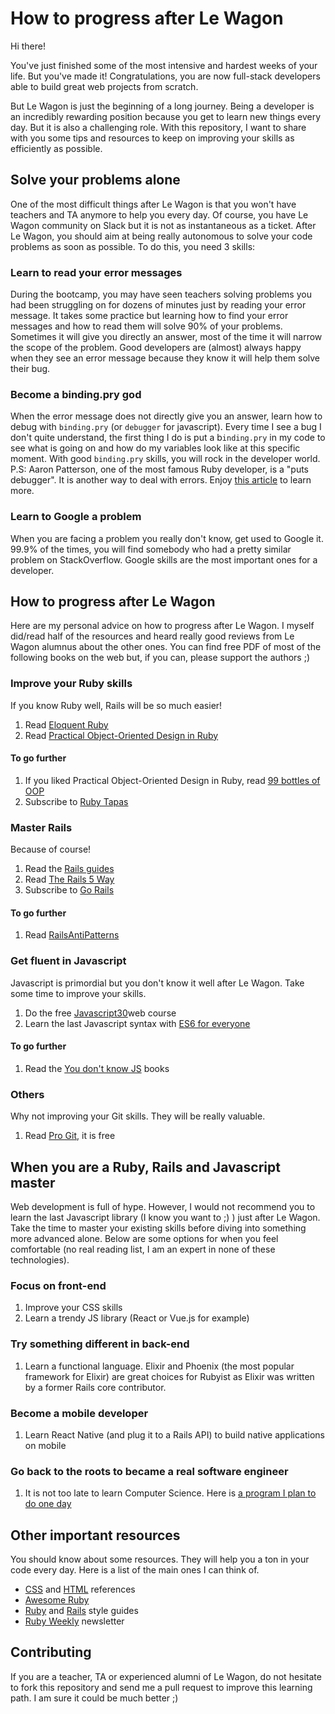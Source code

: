 # How to progress after Le Wagon

Hi there!

You've just finished some of the most intensive and hardest weeks of your life. But you've made it! Congratulations, you are now full-stack developers able to build great web projects from scratch.

But Le Wagon is just the beginning of a long journey. Being a developer is an incredibly rewarding position because you get to learn new things every day. But it is also a challenging role. With this repository, I want to share with you some tips and resources to keep on improving your skills as efficiently as possible.

## Solve your problems alone

One of the most difficult things after Le Wagon is that you won't have teachers and TA anymore to help you every day. Of course, you have Le Wagon community on Slack but it is not as instantaneous as a ticket. After Le Wagon, you should aim at being really autonomous to solve your code problems as soon as possible. To do this, you need 3 skills:

### Learn to read your error messages
During the bootcamp, you may have seen teachers solving problems you had been struggling on for dozens of minutes just by reading your error message. It takes some practice but learning how to find your error messages and how to read them will solve 90% of your problems. Sometimes it will give you directly an answer, most of the time it will narrow the scope of the problem.
Good developers are (almost) always happy when they see an error message because they know it will help them solve their bug.

### Become a binding.pry god
When the error message does not directly give you an answer, learn how to debug with `binding.pry` (or `debugger` for javascript). Every time I see a bug I don't quite understand, the first thing I do is put a b`inding.pry` in my code to see what is going on and how do my variables look like at this specific moment.
With good `binding.pry` skills, you will rock in the developer world.
P.S: Aaron Patterson, one of the most famous Ruby developer, is a "puts debugger". It is another way to deal with errors. Enjoy [this article](https://tenderlovemaking.com/2016/02/05/i-am-a-puts-debuggerer.html) to learn more.

### Learn to Google a problem
When you are facing a problem you really don't know, get used to Google it. 99.9% of the times, you will find somebody who had a pretty similar problem on StackOverflow. Google skills are the most important ones for a developer.

## How to progress after Le Wagon

Here are my personal advice on how to progress after Le Wagon. I myself did/read half of the resources and heard really good reviews from Le Wagon alumnus about the other ones. You can find free PDF of most of the following books on the web but, if you can, please support the authors ;)

### Improve your Ruby skills

If you know Ruby well, Rails will be so much easier!

1) Read [Eloquent Ruby](http://eloquentruby.com/)
2) Read [Practical Object-Oriented Design in Ruby](http://www.poodr.com/)

#### To go further

1) If you liked Practical Object-Oriented Design in Ruby, read [99 bottles of OOP](https://www.sandimetz.com/99bottles/)
2) Subscribe to [Ruby Tapas](https://www.rubytapas.com/)

### Master Rails

Because of course!

1) Read the [Rails guides](http://guides.rubyonrails.org/)
2) Read [The Rails 5 Way](https://leanpub.com/tr5w)
3) Subscribe to [Go Rails](https://gorails.com)

#### To go further

1) Read [RailsAntiPatterns](https://www.amazon.com/Rails-AntiPatterns-Refactoring-Addison-Wesley-Professional/dp/0321604814)

### Get fluent in Javascript

Javascript is primordial but you don't know it well after Le Wagon. Take some time to improve your skills.

1) Do the free [Javascript30](https://javascript30.com/)web course
2) Learn the last Javascript syntax with [ES6 for everyone](https://es6.io/)

#### To go further

1) Read the [You don't know JS](https://github.com/getify/You-Dont-Know-JS) books

### Others

Why not improving your Git skills. They will be really valuable.

1) Read [Pro Git](https://git-scm.com/book/fr/v2), it is free

## When you are a Ruby, Rails and Javascript master

Web development is full of hype. However, I would not recommend you to learn the last Javascript library (I know you want to ;) ) just after Le Wagon. Take the time to master your existing skills before diving into something more advanced alone. Below are some options for when you feel comfortable (no real reading list, I am an expert in none of these technologies).

### Focus on front-end

1) Improve your CSS skills
2) Learn a trendy JS library (React or Vue.js for example)

### Try something different in back-end

1) Learn a functional language. Elixir and Phoenix (the most popular framework for Elixir) are great choices for Rubyist as Elixir was written by a former Rails core contributor.

### Become a mobile developer

1) Learn React Native (and plug it to a Rails API) to build native applications on mobile

### Go back to the roots to became a real software engineer

1) It is not too late to learn Computer Science. Here is [a program I plan to do one day](https://teachyourselfcs.com/)

## Other important resources

You should know about some resources. They will help you a ton in your code every day. Here is a list of the main ones I can think of.

- [CSS](http://cssreference.io/) and [HTML](http://htmlreference.io/) references
- [Awesome Ruby](https://github.com/markets/awesome-ruby)
- [Ruby](https://github.com/bbatsov/ruby-style-guide) and [Rails](https://github.com/bbatsov/rails-style-guide/) style guides
- [Ruby Weekly](http://rubyweekly.com/) newsletter


## Contributing

If you are a teacher, TA or experienced alumni of Le Wagon, do not hesitate to fork this repository and send me a pull request to improve this learning path. I am sure it could be much better ;)

